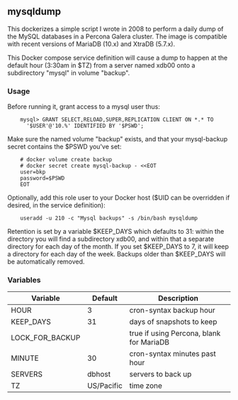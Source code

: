 ## mysqldump

This dockerizes a simple script I wrote in 2008 to perform a daily dump of
the MySQL databases in a Percona Galera cluster. The image is compatible
with recent versions of MariaDB (10.x) and XtraDB (5.7.x).

This Docker compose service definition will cause a dump to happen
at the default hour (3:30am in $TZ) from a server named xdb00 onto
a subdirectory "mysql" in volume "backup".

### Usage
Before running it, grant access to a mysql user thus:
~~~
    mysql> GRANT SELECT,RELOAD,SUPER,REPLICATION CLIENT ON *.* TO
      '$USER'@'10.%' IDENTIFIED BY '$PSWD';
~~~
Make sure the named volume "backup" exists, and that
your mysql-backup secret contains the $PSWD you've set:
~~~
    # docker volume create backup
    # docker secret create mysql-backup - <<EOT
    user=bkp
    password=$PSWD
    EOT
~~~
Optionally, add this role user to your Docker host ($UID can be overridden if
desired, in the service definition):
~~~
    useradd -u 210 -c "Mysql backups" -s /bin/bash mysqldump
~~~
Retention is set by a variable $KEEP_DAYS which defaults to 31: within
the directory you will find a subdirectory xdb00, and within that a
separate directory for each day of the month. If you set $KEEP_DAYS
to 7, it will keep a directory for each day of the week. Backups older
than $KEEP_DAYS will be automatically removed.

### Variables

| Variable | Default | Description |
| -------- | ------- | ----------- |
| HOUR | 3 |cron-syntax backup hour |
| KEEP_DAYS | 31 | days of snapshots to keep |
| LOCK_FOR_BACKUP | | true if using Percona, blank for MariaDB |
| MINUTE | 30 | cron-syntax minutes past hour |
| SERVERS | dbhost | servers to back up |
| TZ | US/Pacific | time zone |

